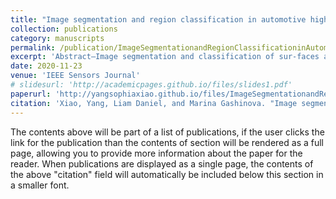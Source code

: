 ```yaml
---
title: "Image segmentation and region classification in automotive high-resolution radar imagery"
collection: publications
category: manuscripts
permalink: /publication/ImageSegmentationandRegionClassificationinAutomotiveHigh-ResolutionRadarImagery
excerpt: 'Abstract—Image segmentation and classification of sur-faces and obstacles in automotive radar imagery are the key technologies to provide valuable information for path planning in autonomous driving. As opposed to traditional radar processing, where clutter is considered as an unwanted return and should be effectively removed, autonomous driving requires full scene characterization. Hence, clutter carries necessary information for situational awareness of the autonomous platform and needs to be fully assessed to find the passable areas. In this paper, we proposed a method of automatic segmentation of automotive radar images based on two main steps: unsupervised image pre-segmentation using marker-based watershed transformation, followed by the supervised segmentation and classification of regions containing objects and surfaces based on the use of statistical distribution parameters. Several distributions were considered to characterize returns from specific region types of interest within the scene (denoted as classes) in calibrated radar imagery—the extracted distribution parameters were assessed for their ability to distinguish each class. These parameters were then used as features in a multivariate Gaussian distribution model classifier. Both the performances of the proposed supervised classification algorithm and the automatically segmented results were investigated using F1-score and Jaccard similarity coefficients, respectively.'
date: 2020-11-23
venue: 'IEEE Sensors Journal'
# slidesurl: 'http://academicpages.github.io/files/slides1.pdf'
paperurl: 'http://yangsophiaxiao.github.io/files/ImageSegmentationandRegionClassificationinAutomotiveHigh-ResolutionRadarImagery.pdf'
citation: 'Xiao, Yang, Liam Daniel, and Marina Gashinova. "Image segmentation and region classification in automotive high-resolution radar imagery." IEEE Sensors Journal 21.5 (2020): 6698-6711.'
---
```


The contents above will be part of a list of publications, if the user clicks the link for the publication than the contents of section will be rendered as a full page, allowing you to provide more information about the paper for the reader. When publications are displayed as a single page, the contents of the above "citation" field will automatically be included below this section in a smaller font.